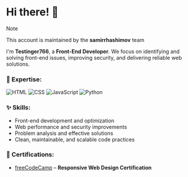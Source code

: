 # Hi there! 👋

> [!NOTE]  
> This account is maintained by the **samirrhashimov** team    
  

I'm **Testinger766**, a **Front-End Developer**. We focus on identifying and solving front-end issues, improving security, and delivering reliable web solutions.  

### 🚀 Expertise:  

![HTML](https://img.shields.io/badge/-HTML-E34F26?style=flat-square&logo=html5&logoColor=white)
![CSS](https://img.shields.io/badge/CSS-%230000aa?style=flat-square&logo=CSS&logoColor=white) 
![JavaScript](https://img.shields.io/badge/-JavaScript-F7DF1E?style=flat-square&logo=javascript&logoColor=black)
![Python](https://img.shields.io/badge/Python-eeeeee?style=flat-square&logo=python&logoColor=blue)

### ✨ Skills:
- Front-end development and optimization  
- Web performance and security improvements  
- Problem analysis and effective solutions  
- Clean, maintainable, and scalable code practices
  
### 📜 Certifications:  
- [freeCodeCamp](https://www.freecodecamp.org/) – **Responsive Web Design Certification**
